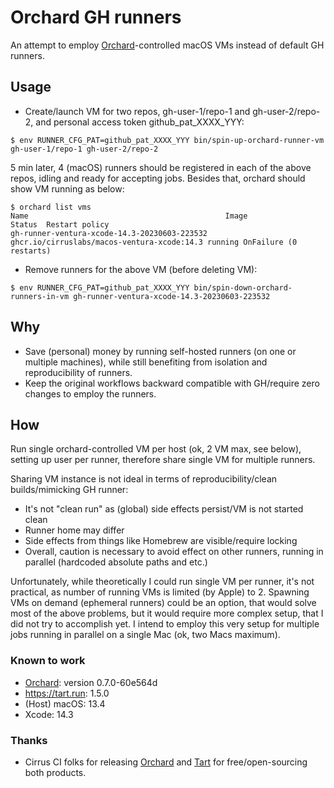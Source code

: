 # Orchard GH runners

An attempt to employ [Orchard](https://github.com/cirruslabs/orchard)-controlled macOS VMs instead of default GH runners.

## Usage

-   Create/launch VM for two repos, gh-user-1/repo-1 and gh-user-2/repo-2, and personal access token github_pat_XXXX_YYY:

```shell
$ env RUNNER_CFG_PAT=github_pat_XXXX_YYY bin/spin-up-orchard-runner-vm gh-user-1/repo-1 gh-user-2/repo-2
```

5 min later, 4 (macOS) runners should be registered in each of the above repos, idling and ready for accepting jobs. Besides that, orchard should show VM running as below:

```
$ orchard list vms
Name                                        	Image                                      	Status 	Restart policy
gh-runner-ventura-xcode-14.3-20230603-223532	ghcr.io/cirruslabs/macos-ventura-xcode:14.3	running	OnFailure (0 restarts)
```

-   Remove runners for the above VM (before deleting VM):

```shell
$ env RUNNER_CFG_PAT=github_pat_XXXX_YYY bin/spin-down-orchard-runners-in-vm gh-runner-ventura-xcode-14.3-20230603-223532
```

## Why

-   Save (personal) money by running self-hosted runners (on one or multiple machines), while still benefiting from isolation and reproducibility of runners.
-   Keep the original workflows backward compatible with GH/require zero changes to employ the runners.

## How

Run single orchard-controlled VM per host (ok, 2 VM max, see below), setting up user per runner, therefore share single VM for multiple runners.

Sharing VM instance is not ideal in terms of reproducibility/clean builds/mimicking GH runner:

-   It's not "clean run" as (global) side effects persist/VM is not started clean
-   Runner home may differ
-   Side effects from things like Homebrew are visible/require locking
-   Overall, caution is necessary to avoid effect on other runners, running in parallel (hardcoded absolute paths and etc.)

Unfortunately, while theoretically I could run single VM per runner, it's not practical, as number of running VMs is limited (by Apple) to 2. Spawning VMs on demand (ephemeral runners) could be an option, that would solve most of the above problems, but it would require more complex setup, that I did not try to accomplish yet. I intend to employ this very setup for multiple jobs running in parallel on a single Mac (ok, two Macs maximum).

### Known to work

-   [Orchard](https://github.com/cirruslabs/orchard): version 0.7.0-60e564d
-   https://tart.run: 1.5.0
-   (Host) macOS: 13.4
-   Xcode: 14.3

### Thanks

-   Cirrus CI folks for releasing [Orchard](https://github.com/cirruslabs/orchard) and [Tart](https://tart.run) for free/open-sourcing both products.


